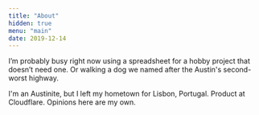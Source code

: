 ```yaml
---
title: "About"
hidden: true
menu: "main"
date: 2019-12-14
---
```


I’m probably busy right now using a spreadsheet for a hobby project that doesn’t need one. Or walking a dog we named after the Austin's second-worst highway.

I'm an Austinite, but I left my hometown for Lisbon, Portugal. Product at Cloudflare. Opinions here are my own.